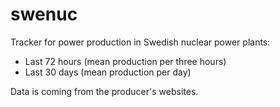 # swenuc

Tracker for power production in Swedish nuclear power plants:
- Last 72 hours (mean production per three hours)
- Last 30 days (mean production per day)

Data is coming from the producer's websites.
